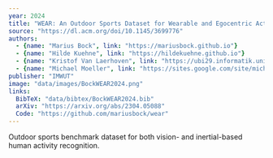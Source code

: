 ```yaml
---
year: 2024
title: "WEAR: An Outdoor Sports Dataset for Wearable and Egocentric Activity Recognition"
source: "https://dl.acm.org/doi/10.1145/3699776"
authors:
  - {name: "Marius Bock", link: "https://mariusbock.github.io"}
  - {name: "Hilde Kuehne", link: "https://hildekuehne.github.io"}
  - {name: "Kristof Van Laerhoven", link: "https://ubi29.informatik.uni-siegen.de/usi/team_kvl.html"}
  - {name: "Michael Moeller", link: "https://sites.google.com/site/michaelmoellermath"}
publisher: "IMWUT"
image: "data/images/BockWEAR2024.png"
links:
  BibTeX: "data/bibtex/BockWEAR2024.bib"
  arXiv: "https://arxiv.org/abs/2304.05088"
  Code: "https://github.com/mariusbock/wear"
---
```

Outdoor sports benchmark dataset for both vision- and inertial-based human activity recognition.
